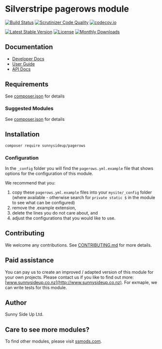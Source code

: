 # Silverstripe pagerows module
[![Build Status](https://travis-ci.org/sunnysideup/silverstripe-pagerows.svg?branch=master)](https://travis-ci.org/sunnysideup/silverstripe-pagerows)
[![Scrutinizer Code Quality](https://scrutinizer-ci.com/g/sunnysideup/silverstripe-pagerows/badges/quality-score.png?b=master)](https://scrutinizer-ci.com/g/sunnysideup/silverstripe-pagerows/?branch=master)
[![codecov.io](https://codecov.io/github/sunnysideup/silverstripe-pagerows/coverage.svg?branch=master)](https://codecov.io/github/sunnysideup/silverstripe-pagerows?branch=master)

[![Latest Stable Version](https://poser.pugx.org/sunnysideup/pagerows/version)](https://packagist.org/packages/sunnysideup/pagerows)
[![License](https://poser.pugx.org/sunnysideup/pagerows/license)](https://packagist.org/packages/sunnysideup/pagerows)
[![Monthly Downloads](https://poser.pugx.org/sunnysideup/pagerows/d/monthly)](https://packagist.org/packages/sunnysideup/pagerows)


## Documentation



 * [Developer Docs](docs/en/INDEX.md)
 * [User Guide](docs/en/userguide.md)
 * [API Docs](http://docs.ssmods.com/sunnysideup/pagerows/classes.xhtml)


## Requirements



See [composer.json](composer.json) for details


### Suggested Modules



See [composer.json](composer.json) for details


## Installation


```
composer require sunnysideup/pagerows
```

### Configuration



In the `_config` folder you will find the `pagerows.yml.example`
file that shows options for the configuration of this module.

We recommend that you:

  1. copy these `pagerows.yml.example` files into your
`mysite/_config` folder (where available - otherwise search for `private static $` in the module to see what can be configured)
  2. remove the .example extension,
  3. delete the lines you do not care about, and
  4. adjust the configurations that you would like to use.


## Contributing



We welcome any contributions. See [CONTRIBUTING.md](CONTRIBUTING.md) for more details.

## Paid assistance



You can pay us to create an improved / adapted version of this module for your own projects.  Please contact us if you like to find out more: [www.sunnysideup.co.nz](http://www.sunnysideup.co.nz).  For exmaple, we can write tests for this module.  

## Author



Sunny Side Up Ltd.


## Care to see more modules?

To find other modules, please visit [ssmods.com](http://ssmods.com/).
